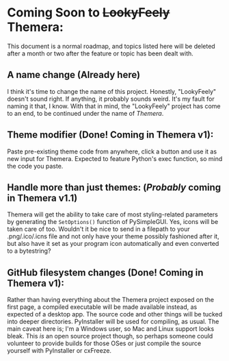 # Coming Soon to ~~LookyFeely~~ Themera: 
This document is a normal roadmap, and topics listed here will be deleted after a month or two after the feature or topic has been dealt with.

## A name change (Already here)
I think it's time to change the name of this project. Honestly, "LookyFeely" doesn't sound right. If anything, it probably sounds weird. It's my fault for naming it that, I know. With that in mind, the "LookyFeely" project has come to an end, to be continued under the name of *Themera*.

## Theme modifier (Done! Coming in Themera v1): 

Paste pre-existing theme code from anywhere, click a button and use it as new input for Themera. Expected to feature Python's exec function, so mind the code you paste.

## Handle more than just themes: (*Probably* coming in Themera v1.1)

Themera will get the ability to take care of most styling-related parameters by generating the `SetOptions()` function of PySimpleGUI. Yes, icons will be taken care of too. Wouldn't it be nice to send in a filepath to your .png/.ico/.icns file and not only have your theme possibly fashioned after it, but also have it set as your program icon automatically and even converted to a bytestring?

## GitHub filesystem changes (Done! Coming in Themera v1): 

Rather than having everything about the Themera project exposed on the first page, a compiled executable will be made available instead, as expected of a desktop app. The source code and other things will be tucked into deeper directories. PyInstaller will be used for compiling, as usual. The main caveat here is; I'm a Windows user, so Mac and Linux support looks bleak. This _is_ an open source project though, so perhaps someone could volunteer to provide builds for those OSes or just compile the source yourself with PyInstaller or cxFreeze.
